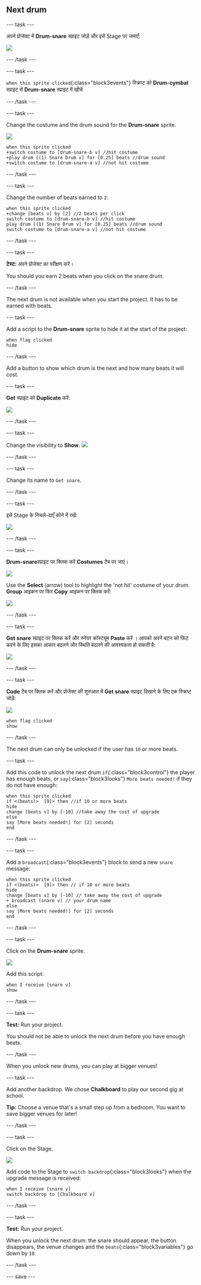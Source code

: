 ## Next drum

--- task ---

अपने प्रोजेक्ट में **Drum-snare** स्प्राइट जोड़ें और इसे Stage पर जमाएँ:

![](images/snare-stage.png)

--- /task ---

--- task ---

`when this sprite clicked`{:class="block3events"} स्क्रिप्ट को **Drum-cymbal** स्प्राइट से **Drum-snare** स्प्राइट में खीचें

--- /task ---

--- task ---

Change the costume and the drum sound for the **Drum-snare** sprite.

![](images/snare-icon.png)

```blocks3
when this sprite clicked
+switch costume to [drum-snare-b v] //hit costume
+play drum [(1) Snare Drum v] for [0.25] beats //drum sound
+switch costume to [drum-snare-a v] //not hit costume
```

--- /task ---

--- task ---

Change the number of beats earned to `2`:

```blocks3
when this sprite clicked
+change [beats v] by [2] //2 beats per click
switch costume to [drum-snare-b v] //hit costume
play drum [(1) Snare Drum v] for [0.25] beats //drum sound
switch costume to [drum-snare-a v] //not hit costume
```

--- /task ---

--- task ---

**टेस्ट:** अपने प्रोजेक्ट का परीक्षण करें।

You should you earn 2 beats when you click on the snare drum.

--- /task ---

The next drum is not available when you start the project. It has to be earned with beats.

--- task ---

Add a script to the **Drum-snare** sprite to hide it at the start of the project:

```blocks3
when flag clicked
hide
```

--- /task ---

Add a button to show which drum is the next and how many beats it will cost.

--- task ---

**Get** स्प्राइट को **Duplicate** करें:

![](images/duplicate-get.png)

--- /task ---

--- task ---

Change the visibility to **Show**. ![](images/show.png)

--- /task ---

--- task ---

Change its name to `Get snare`.

--- /task ---

--- task ---

इसे Stage के निचले-दाएँ कोने में रखें:

![](images/get-snare.png)

--- /task ---

--- task ---

**Drum-snare**स्प्राइट पर क्लिक करें **Costumes** टैब पर जाएं।

![](images/snare-icon.png)

Use the **Select** (arrow) tool to highlight the 'not hit' costume of your drum. **Group** आइकन पर फिर **Copy** आइकन पर क्लिक करें:

![](images/copy-costume.png)

--- /task ---

--- task ---

**Get snare** स्प्राइट पर क्लिक करें और स्नेयर कॉस्ट्यूम **Paste** करें । आपको अपने बटन को फिट करने के लिए इसका आकार बदलने और स्थिति बदलने की आवश्यकता हो सकती है:

![](images/paste-costume.png)

--- /task ---

--- task ---

**Code** टैब पर क्लिक करें और प्रोजेक्ट की शुरुआत में **Get snare** स्प्राइट दिखाने के लिए एक स्क्रिप्ट जोड़ें:

![](images/get-snare-icon.png)

```blocks3
when flag clicked
show
```

--- /task ---

The next drum can only be unlocked if the user has `10` or more beats.

--- task ---

Add this code to unlock the next drum `if`{:class="block3control"} the player has enough beats, or `say`{:class="block3looks"} `More beats needed!` if they do not have enough:

```blocks3
when this sprite clicked
if <(beats)>  [9]> then //if 10 or more beats
hide
change [beats v] by [-10] //take away the cost of upgrade
else
say [More beats needed!] for [2] seconds 
end
```

--- /task ---

--- task ---

Add a `broadcast`{:class="block3events"} block to send a new `snare` message:

```blocks3
when this sprite clicked
if <(beats)>  [9]> then // if 10 or more beats
hide
change [beats v] by [-10] // take away the cost of upgrade
+ broadcast (snare v) // your drum name
else
say [More beats needed!] for [2] seconds
end
```

--- /task ---

--- task ---

Click on the **Drum-snare** sprite.

![](images/snare-icon.png)

Add this script:

```blocks3
when I receive [snare v]
show
```

--- /task ---

--- task ---

**Test:** Run your project.

You should not be able to unlock the next drum before you have enough beats.

--- /task ---

When you unlock new drums, you can play at bigger venues!

--- task ---

Add another backdrop. We chose **Chalkboard** to play our second gig at school.

**Tip:** Choose a venue that's a small step up from a bedroom. You want to save bigger venues for later!

--- /task ---

--- task ---

Click on the Stage.

![](images/stage-icon.png)

Add code to the Stage to `switch backdrop`{:class="block3looks"} when the upgrade message is received:

```blocks3
when I receive [snare v]
switch backdrop to [Chalkboard v]
```

--- /task ---

--- task ---

**Test:** Run your project.

When you unlock the next drum: the snare should appear, the button disappears, the venue changes and the `beats`{:class="block3variables"} go down by `10`.

--- /task ---

--- save ---
